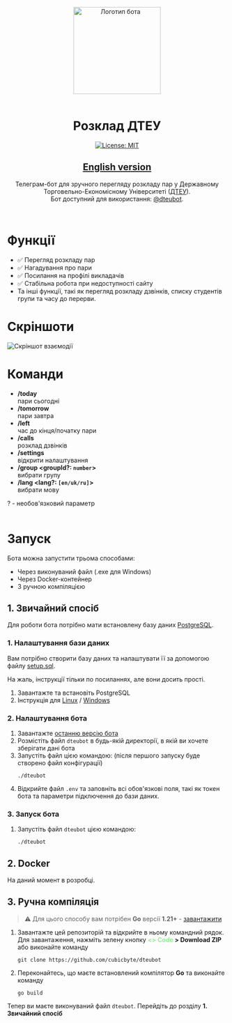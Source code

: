 <div align="center">

<img src="https://user-images.githubusercontent.com/81159301/193612153-e085ffb7-230b-413c-a7b2-c450536cd397.png" alt="Логотип бота" width="200"><br><br>

# Розклад ДТЕУ
[![License: MIT](https://img.shields.io/badge/License-MIT-yellow.svg)](LICENSE)
## [English version](README.en.md)

Телеграм-бот для зручного перегляду розкладу пар у Державному Торговельно-Економісному Університеті ([ДТЕУ](https://knute.edu.ua)).<br>
Бот доступний для використання: [@dteubot](https://t.me/dteubot).

</div><br>


# Функції

- ✅ Перегляд розкладу пар
- ✅ Нагадування про пари
- ✅ Посилання на профілі викладачів
- ✅ Стабільна робота при недоступності сайту
- Та інші функції, такі як перегляд розкладу дзвінків, списку студентів групи та часу до перерви.


# Скріншоти

![Скріншот взаємодії](https://github.com/cubicbyte/dteubot/assets/81159301/554f4df6-9812-4a65-b06e-9a6fd47df889)


# Команди

* **/today**<br>
  пари сьогодні
* **/tomorrow**<br>
  пари завтра
* **/left**<br>
  час до кінця/початку пари
* **/calls**<br>
  розклад дзвінків
* **/settings**<br>
  відкрити налаштування
* **/group \<groupId?: `number`\>**<br>
  вибрати групу
* **/lang \<lang?: `[en/uk/ru]`\>**<br>
  вибрати мову

? - необов'язковий параметр
<br><br>


# Запуск

Бота можна запустити трьома способами:
- Через виконуваний файл (.exe для Windows)
- Через Docker-контейнер
- З ручною компіляцією

## 1. Звичайний спосіб

Для роботи бота потрібно мати встановлену базу даних [PostgreSQL](https://www.postgresql.org/download/).<br>

### 1. Налаштування бази даних

Вам потрібно створити базу даних та налаштувати її за допомогою файлу [setup.sql](sql/setup.sql).

На жаль, інструкції тільки по посиланнях, але вони досить прості.

1. Завантажте та встановіть PostgreSQL
2. Інструкція для [Linux](https://www.digitalocean.com/community/tutorials/how-to-install-and-use-postgresql-on-ubuntu-18-04)
                / [Windows](https://www.postgresqltutorial.com/postgresql-getting-started/install-postgresql/)

### 2. Налаштування бота

1. Завантажте [останню версію бота](https://github.com/cubicbyte/dteubot/releases/latest)
2. Розмістіть файл `dteubot` в будь-якій директорії, в якій ви хочете зберігати дані бота
3. Запустіть файл цією командою: (після першого запуску буде створено файл конфігурації)
   ```shell
   ./dteubot
   ```
4. Відкрийте файл `.env` та заповніть всі обов'язкові поля, такі як токен бота та параметри підключення до бази даних.

### 3. Запуск бота

1. Запустіть файл `dteubot` цією командою:
   ```shell
   ./dteubot
   ```

## 2. Docker

На даний момент в розробці.

## 3. Ручна компіляція

> :warning: Для цього способу вам потрібен **Go** версії **1.21+** - [завантажити](https://golang.org/dl/)

1. Завантажте цей репозиторій та відкрийте в ньому командний рядок.<br>
   Для завантаження, нажміть зелену кнопку **<span style="color: lightgreen;"><> Code</span> > Download ZIP**<br>
   або виконайте команду
   ```shell
   git clone https://github.com/cubicbyte/dteubot
   ```
2. Переконайтесь, що маєте встановлений компілятор **Go** та виконайте команду
   ```shell
   go build
   ```

Тепер ви маєте виконуваний файл `dteubot`. Перейдіть до розділу **1. Звичайний спосіб**
